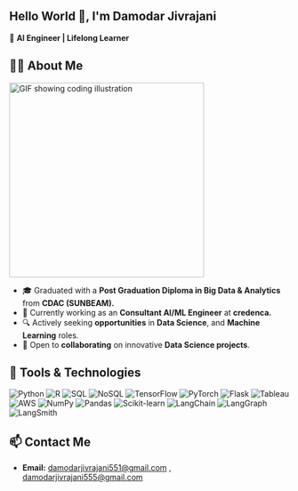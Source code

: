 ## Hello World 👋, I'm Damodar Jivrajani

🌟 **AI Engineer | Lifelong Learner**

<div>
  
## **👨‍💻 About Me**
<img src="https://user-images.githubusercontent.com/74038190/212750999-42ff8a64-dad8-4772-9648-849968543991.gif" width="350" alt="GIF showing coding illustration">


- 🎓 Graduated with a **Post Graduation Diploma in Big Data & Analytics** from **CDAC (SUNBEAM).**  
- 💼 Currently working as an **Consultant AI/ML Engineer** at **credenca.**
- 🔍 Actively seeking **opportunities** in **Data Science**, and **Machine Learning** roles.  
- 🤝 Open to **collaborating** on innovative **Data Science projects**.
</div>

## **🔧 Tools & Technologies**
<div>
<img src="https://img.shields.io/badge/Python-%233776AB?style=for-the-badge&logo=python&logoColor=white" alt="Python"/> 
<img src="https://img.shields.io/badge/R-%23276DC3?style=for-the-badge&logo=r&logoColor=white" alt="R"/>
<img src="https://img.shields.io/badge/SQL-%234169E1?style=for-the-badge&logo=postgresql&logoColor=white" alt="SQL"/>
<img src="https://img.shields.io/badge/NoSQL-%23F47B20?style=for-the-badge&logo=mongodb&logoColor=white" alt="NoSQL"/>
<img src="https://img.shields.io/badge/TensorFlow-%23FF6F00?style=for-the-badge&logo=tensorflow&logoColor=white" alt="TensorFlow"/>
<img src="https://img.shields.io/badge/PyTorch-%23EE4C2C?style=for-the-badge&logo=pytorch&logoColor=white" alt="PyTorch"/>
<img src="https://img.shields.io/badge/Flask-%23000?style=for-the-badge&logo=flask&logoColor=white" alt="Flask"/>
<img src="https://img.shields.io/badge/Tableau-%23E97627?style=for-the-badge&logo=tableau&logoColor=white" alt="Tableau"/>
<img src="https://img.shields.io/badge/AWS-%23FF9900?style=for-the-badge&logo=amazon-aws&logoColor=white" alt="AWS"/>
<img src="https://img.shields.io/badge/NumPy-%23013243?style=for-the-badge&logo=numpy&logoColor=white" alt="NumPy"/>
<img src="https://img.shields.io/badge/Pandas-%23150458?style=for-the-badge&logo=pandas&logoColor=white" alt="Pandas"/>
<img src="https://img.shields.io/badge/Scikit_Learn-%23F7931E?style=for-the-badge&logo=scikit-learn&logoColor=white" alt="Scikit-learn"/>
<img src="https://img.shields.io/badge/LangChain-%23F3722C?style=for-the-badge" alt="LangChain"/>
<img src="https://img.shields.io/badge/LangGraph-%23F3722C?style=for-the-badge" alt="LangGraph"/>
<img src="https://img.shields.io/badge/LangSmith-%23F3722C?style=for-the-badge" alt="LangSmith"/>
</div>


## **📫 Contact Me**
- **Email:** [damodarjivrajani551@gmail.com](mailto:damodarjivrajani551@gmail.com) , [damodarjivrajani555@gmail.com](mailto:damodarjivrajani555@gmail.com)   
<!--
) **Damodar-Jivrajani/Damodar-Jivrajani** is a ✨ _special_ ✨ repository because its `README.md` (this file) appears on your GitHub profile.

Here are some ideas to get you started:

- 🔭 I’m currently working on ...
- 🌱 I’m currently learning ...
- 👯 I’m looking to collaborate on ...
- 🤔 I’m looking for help with ...
- 💬 Ask me about ...
- 📫 How to reach me: ...
- 😄 Pronouns: ...
- ⚡ Fun fact: ...
-->
